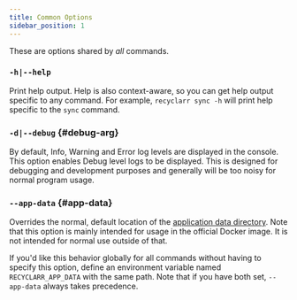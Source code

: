 ```yaml
---
title: Common Options
sidebar_position: 1
---
```


These are options shared by *all* commands.

### `-h|--help`

Print help output. Help is also context-aware, so you can get help output specific to any command.
For example, `recyclarr sync -h` will print help specific to the `sync` command.

### `-d|--debug` {#debug-arg}

By default, Info, Warning and Error log levels are displayed in the console. This option enables
Debug level logs to be displayed. This is designed for debugging and development purposes and
generally will be too noisy for normal program usage.

### `--app-data` {#app-data}

Overrides the normal, default location of the [application data
directory](/file-structure.md#appdata-directory). Note that this option is mainly intended for usage
in the official Docker image. It is not intended for normal use outside of that.

If you'd like this behavior globally for all commands without having to specify this option, define
an environment variable named `RECYCLARR_APP_DATA` with the same path. Note that if you have both
set, `--app-data` always takes precedence.
